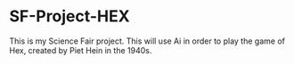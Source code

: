 # SF-Project-HEX
This is my Science Fair project.  This will use Ai in order to play the game of Hex, created by Piet Hein in the 1940s.   
